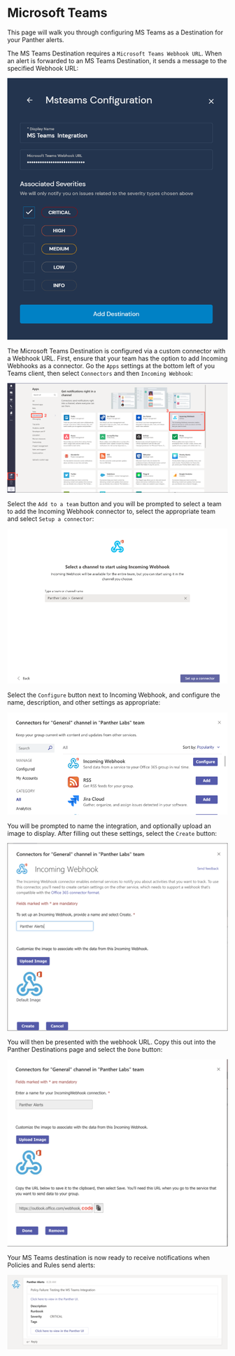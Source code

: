 # Microsoft Teams

This page will walk you through configuring MS Teams as a Destination for your Panther alerts.

The MS Teams Destination requires a `Microsoft Teams Webhook URL`. When an alert is forwarded to an MS Teams Destination, it sends a message to the specified Webhook URL:

![](<../../../.gitbook/assets/msteams-panther (7) (5) (1) (1) (3) (1) (1) (7).png>)

The Microsoft Teams Destination is configured via a custom connector with a Webhook URL. First, ensure that your team has the option to add Incoming Webhooks as a connector. Go the `Apps` settings at the bottom left of you Teams client, then select `Connectors` and then `Incoming Webhook`:

![](<../../../.gitbook/assets/msteams1 (9) (7) (1) (1) (11) (1) (1) (12).png>)

Select the `Add to a team` button and you will be prompted to select a team to add the Incoming Webhook connector to, select the appropriate team and select `Setup a connector`:

![](<../../../.gitbook/assets/msteams2 (13) (7) (1) (1) (1) (11) (1) (1) (13).png>)

Select the `Configure` button next to Incoming Webhook, and configure the name, description, and other settings as appropriate:

![](<../../../.gitbook/assets/msteams3 (13) (6) (1) (1) (11) (1) (1) (13).png>)

You will be prompted to name the integration, and optionally upload an image to display. After filling out these settings, select the `Create` button:

![](<../../../.gitbook/assets/msteams4 (13) (5) (1) (1) (11) (1) (1) (13).png>)

You will then be presented with the webhook URL. Copy this out into the Panther Destinations page and select the `Done` button:

![](<../../../.gitbook/assets/msteams5 (12) (5) (1) (1) (11) (1) (1) (12).png>)

Your MS Teams destination is now ready to receive notifications when Policies and Rules send alerts:

![](<../../../.gitbook/assets/msteams6 (12) (4) (1) (1) (1) (11) (1) (1) (12).png>)
